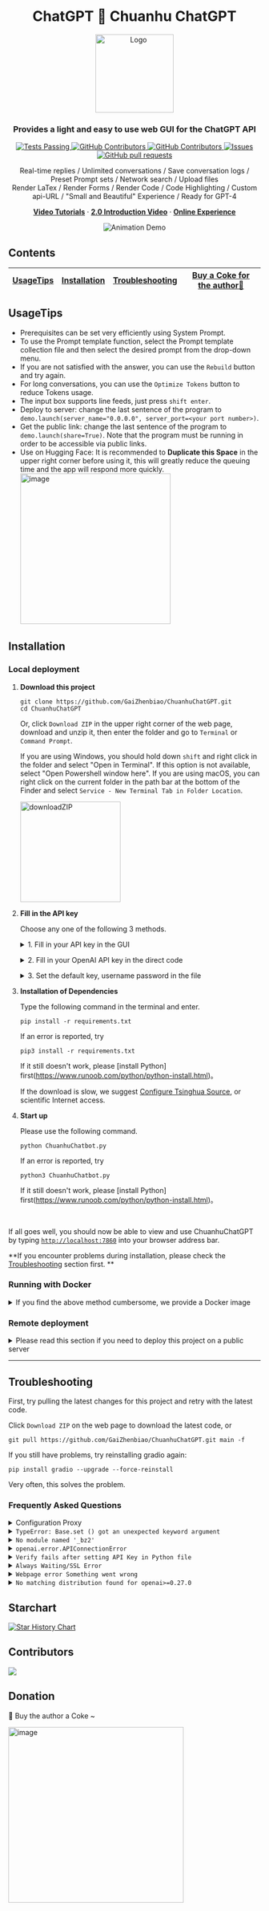 <h1 align="center">ChatGPT 🐯 Chuanhu ChatGPT</h1>
<div align="center">
  <a href="https://github.com/GaiZhenBiao/ChuanhuChatGPT">
    <img src="https://user-images.githubusercontent.com/70903329/226267132-e5295925-f53a-4e9d-a221-6099583da98d.png" alt="Logo" height="156">
  </a>

  <p align="center">
    <h3>Provides a light and easy to use web GUI for the ChatGPT API</h3>
    <p align="center">
      <a href="https://github.com/GaiZhenbiao/ChuanhuChatGPT/blob/main/LICENSE">
        <img alt="Tests Passing" src="https://img.shields.io/github/license/GaiZhenbiao/ChuanhuChatGPT" />
      </a>
      <a href="https://gradio.app/">
        <img alt="GitHub Contributors" src="https://img.shields.io/badge/Base-Gradio-fb7d1a?style=flat" />
      </a>
      <a href="https://github.com/GaiZhenBiao/ChuanhuChatGPT/graphs/contributors">
        <img alt="GitHub Contributors" src="https://img.shields.io/github/contributors/GaiZhenBiao/ChuanhuChatGPT" />
      </a>
      <a href="https://github.com/GaiZhenBiao/ChuanhuChatGPT/issues">
        <img alt="Issues" src="https://img.shields.io/github/issues/GaiZhenBiao/ChuanhuChatGPT?color=0088ff" />
      </a>
      <a href="https://github.com/GaiZhenBiao/ChuanhuChatGPT/pulls">
        <img alt="GitHub pull requests" src="https://img.shields.io/github/issues-pr/GaiZhenBiao/ChuanhuChatGPT?color=0088ff" />
      </a>
      <p>
      	Real-time replies / Unlimited conversations / Save conversation logs / Preset Prompt sets / Network search / Upload files
      	<br/>
      	Render LaTex / Render Forms / Render Code / Code Highlighting / Custom api-URL / "Small and Beautiful" Experience / Ready for GPT-4
      </p>
      <a href="https://www.bilibili.com/video/BV1mo4y1r7eE"><strong>Video Tutorials</strong></a>
        ·
      <a href="https://www.bilibili.com/video/BV1184y1w7aP"><strong>2.0 Introduction Video</strong></a>
	·
      <a href="https://huggingface.co/spaces/JohnSmith9982/ChuanhuChatGPT"><strong>Online Experience</strong></a>
    </p>
    <p align="center">
      <img alt="Animation Demo" src="https://user-images.githubusercontent.com/51039745/226255695-6b17ff1f-ea8d-464f-b69b-a7b6b68fffe8.gif" />
    </p>
  </p>
</div>

## Contents
|[UsageTips](#UsageTips)|[Installation](#Installation)|[Troubleshooting](#Troubleshooting)| [Buy a Coke for the author🥤](#Donation) |
|  ----  | ----  | ----  | --- |

## UsageTips

- Prerequisites can be set very efficiently using System Prompt.
- To use the Prompt template function, select the Prompt template collection file and then select the desired prompt from the drop-down menu.
- If you are not satisfied with the answer, you can use the `Rebuild` button and try again.
- For long conversations, you can use the `Optimize Tokens` button to reduce Tokens usage.
- The input box supports line feeds, just press `shift enter`.
- Deploy to server: change the last sentence of the program to `demo.launch(server_name="0.0.0.0", server_port=<your port number>)`.
- Get the public link: change the last sentence of the program to `demo.launch(share=True)`. Note that the program must be running in order to be accessible via public links.
- Use on Hugging Face: It is recommended to **Duplicate this Space** in the upper right corner before using it, this will greatly reduce the queuing time and the app will respond more quickly.
  <img width="300" alt="image" src="https://user-images.githubusercontent.com/51039745/223447310-e098a1f2-0dcf-48d6-bcc5-49472dd7ca0d.png">

## Installation

### Local deployment

1. **Download this project**

	```shell
	git clone https://github.com/GaiZhenbiao/ChuanhuChatGPT.git
	cd ChuanhuChatGPT
	```
	Or, click `Download ZIP` in the upper right corner of the web page, download and unzip it, then enter the folder and go to `Terminal` or `Command Prompt`.

	If you are using Windows, you should hold down `shift` and right click in the folder and select "Open in Terminal". If this option is not available, select "Open Powershell window here". If you are using macOS, you can right click on the current folder in the path bar at the bottom of the Finder and select `Service - New Terminal Tab in Folder Location`.

	<img width="200" alt="downloadZIP" src="https://user-images.githubusercontent.com/23137268/223696317-b89d2c71-c74d-4c6d-8060-a21406cfb8c8.png">

2. **Fill in the API key**

	Choose any one of the following 3 methods.

	<details><summary>1. Fill in your API key in the GUI</summary>

	Keys set this way will be cleared after the page is refreshed.

	<img width="760" alt="image" src="https://user-images.githubusercontent.com/51039745/222873756-3858bb82-30b9-49bc-9019-36e378ee624d.png"></details>
	<details><summary>2. Fill in your OpenAI API key in the direct code</summary>

	The key set in this way will become the default key. Here you can also choose whether to hide the key input box in the UI.

	<img width="525" alt="image" src="https://user-images.githubusercontent.com/51039745/223440375-d472de4b-aa7f-4eae-9170-6dc2ed9f5480.png"></details>

	<details><summary>3. Set the default key, username password in the file</summary>

	The key set in this way can be retained after pulling the project update.

	Create these two new files: `api_key.txt` and `auth.json` in the project folder.

	Fill in your API-Key in `api_key.txt`, be careful not to fill in any irrelevant content。

	Fill in your username and password in `auth.json`.

	```
	{
    "username": "Username",
    "password": "Password"
	}
	```

	</details>

3. **Installation of Dependencies**

	Type the following command in the terminal and enter.

	```shell
	pip install -r requirements.txt
	```

	If an error is reported, try

	```shell
	pip3 install -r requirements.txt
	```

	If it still doesn't work, please [install Python] first(https://www.runoob.com/python/python-install.html)。

	If the download is slow, we suggest [Configure Tsinghua Source](https://mirrors.tuna.tsinghua.edu.cn/help/pypi/), or scientific Internet access.

4. **Start up**

	Please use the following command.

	```shell
	python ChuanhuChatbot.py
	```

	If an error is reported, try

	```shell
	python3 ChuanhuChatbot.py
	```

	If it still doesn't work, please [install Python] first(https://www.runoob.com/python/python-install.html)。
<br />

If all goes well, you should now be able to view and use ChuanhuChatGPT by typing [`http://localhost:7860`](http://localhost:7860) into your browser address bar.

**If you encounter problems during installation, please check the [Troubleshooting](#Troubleshooting) section first. **

### Running with Docker

<details><summary>If you find the above method cumbersome, we provide a Docker image</summary>

#### Pull Image

```shell
docker pull tuchuanhuhuhu/chuanhuchatgpt:latest
```

#### Run

```shell
docker run -d --name chatgpt \
	-e my_api_key="Replace with API" \
	-e USERNAME="Replace with username" \
	-e PASSWORD="Replace with password" \
	-v ~/chatGPThistory:/app/history \
	-p 7860:7860 \
	tuchuanhuhuhu/chuanhuchatgpt:latest
```

Note: The `USERNAME` and `PASSWORD` lines can be omitted. If omitted, authentication will not be enabled.

#### View run status
```shell
docker logs chatgpt
```

#### You can also modify the script and build the image manually

```shell
docker build -t chuanhuchatgpt:latest .
```
</details>


### Remote deployment

<details><summary>Please read this section if you need to deploy this project on a public server</summary>

### Deploy to a public server

Change the last sentence to read

```
demo.queue().launch(server_name="0.0.0.0", server_port=7860, share=False) # 可自定义端口
```
### Protect page with account password

Change the last sentence to read

```
demo.queue().launch(server_name="0.0.0.0", server_port=7860,auth=("fill in username here", "fill in password here")) # You can set username and password
```

### Configuring Nginx Reverse Proxy

Note: Configuring a reverse proxy is not required. If you need to use a domain name, you need to configure an Nginx reverse proxy.

Also: Currently, after configuring authentication, Nginx must be configured with SSL, otherwise [Cookie mismatch issue](https://github.com/GaiZhenbiao/ChuanhuChatGPT/issues/89) will occur.

Adding a standalone profile.
```nginx
server {
	listen 80;
	server_name /domain/; # Please fill in the domain name you set
	access_log off;
	error_log off;
	location / {
		proxy_pass http://127.0.0.1:7860;   # Note the port number
		proxy_redirect off;
		proxy_set_header Host $host;
		proxy_set_header X-Real-IP $remote_addr;
		proxy_set_header X-Forwarded-For $proxy_add_x_forwarded_for;
		proxy_set_header Upgrade $http_upgrade;		# Websocket configuration
		proxy_set_header Connection $connection_upgrade;		#Websocket configuration
		proxy_max_temp_file_size 0;
		client_max_body_size 10m;
		client_body_buffer_size 128k;
		proxy_connect_timeout 90;
		proxy_send_timeout 90;
		proxy_read_timeout 90;
		proxy_buffer_size 4k;
		proxy_buffers 4 32k;
		proxy_busy_buffers_size 64k;
		proxy_temp_file_write_size 64k;
	}
}
```

Modify the `nginx.conf` configuration file (usually in `/etc/nginx/nginx.conf`) and add the following configuration to the http section.
(this step is to configure the websocket connection, if previously configured can be ignored)
```nginx
map $http_upgrade $connection_upgrade {
  default upgrade;
  ''      close;
  }
```

In order to configure both domain access and authentication, you need to configure the SSL certificate, you can refer to [this blog](https://www.gzblog.tech/2020/12/25/how-to-config-hexo/#%E9%85%8D%E7%BD%AEHTTPS) for one-click configuration


### Enabling HTTPS for ChuanhuChatGPT using Docker all the way

If your VPS port 80 and 443 are not occupied, then you can consider the following method, just bind your domain name to your VPS IP in advance. This method is provided by [@iskoldt-X](https://github.com/iskoldt-X).

First, run [nginx-proxy](https://github.com/nginx-proxy/nginx-proxy)

```
docker run --detach \
    --name nginx-proxy \
    --publish 80:80 \
    --publish 443:443 \
    --volume certs:/etc/nginx/certs \
    --volume vhost:/etc/nginx/vhost.d \
    --volume html:/usr/share/nginx/html \
    --volume /var/run/docker.sock:/tmp/docker.sock:ro \
    nginxproxy/nginx-proxy
```
Next, run [acme-companion](https://github.com/nginx-proxy/acme-companion), which is the container used to automatically request TLS certificates

```
docker run --detach \
    --name nginx-proxy-acme \
    --volumes-from nginx-proxy \
    --volume /var/run/docker.sock:/var/run/docker.sock:ro \
    --volume acme:/etc/acme.sh \
    --env "DEFAULT_EMAIL=your email (for TLS certificate request)" \
    nginxproxy/acme-companion
```

Finally, you can run ChuanhuChatGPT
```
docker run -d --name chatgpt \
	-e my_api_key="Your API" \
	-e USERNAME="Replace with username" \
	-e PASSWORD="Replace with password" \
	-v ~/chatGPThistory:/app/history \
	-e VIRTUAL_HOST=Your domain name \
	-e VIRTUAL_PORT=7860 \
	-e LETSENCRYPT_HOST=Your domain name \
	tuchuanhuhuhu/chuanhuchatgpt:latest
```
This will enable automatic application of TLS certificate and HTTPS for ChuanhuChatGPT.
</details>

---

## Troubleshooting

First, try pulling the latest changes for this project and retry with the latest code.

Click `Download ZIP` on the web page to download the latest code, or
```shell
git pull https://github.com/GaiZhenbiao/ChuanhuChatGPT.git main -f
```

If you still have problems, try reinstalling gradio again:

```
pip install gradio --upgrade --force-reinstall
```

Very often, this solves the problem.

### Frequently Asked Questions

<details><summary>Configuration Proxy</summary>

OpenAI does not allow the use of the API in unsupported regions, otherwise it may result in the account being winded up. Example proxy configurations are given below.

In the Clash configuration file, add.

```
rule-providers:
  private:
    type: http
    behavior: domain
    url: "https://cdn.jsdelivr.net/gh/Loyalsoldier/clash-rules@release/lancidr.txt"
    path: ./ruleset/ads.yaml
    interval: 86400

rules:
 - RULE-SET,private,DIRECT
 - DOMAIN-SUFFIX,openai.com,your proxy rules
```

If you use Surge, add to the configuration file.

```
[Rule]
DOMAIN-SET,https://cdn.jsdelivr.net/gh/Loyalsoldier/surge-rules@release/private.txt,DIRECT
DOMAIN-SUFFIX,openai.com,your proxy rules
```
Note that if you already have corresponding fields, please merge these rules into the existing fields, otherwise the proxy software will report an error.

</details>

<details><summary><code>TypeError: Base.set () got an unexpected keyword argument</code></summary>

This is because Chuanhu ChatGPT keeps pace with Gradio development, and your Gradio version is too old. Please upgrade the dependency on.

```
pip install -r requirements.txt --upgrade
```
</details>

<details><summary><code>No module named '_bz2'</code></summary>

> Deployed on CentOS7.6,Python3.11.0, last error is ModuleNotFoundError. no module named '_bz2'

Download the `bzip` compiler environment before installing python

```
sudo yum install bzip2-devel
```
</details>

<details><summary><code>openai.error.APIConnectionError</code></summary>

> If someone is also getting the `openai.error.APIConnectionError` prompted error, it may be due to the `urllib3` version. If the `urllib3` version is greater than `1.25.11`, this problem will occur.
>
> The solution is to uninstall `urllib3` and reinstall it to `1.25.11` and run it again

See: [#5](https://github.com/GaiZhenbiao/ChuanhuChatGPT/issues/5)

Uninstall `urllib3` in terminal or command prompt

```
pip uninstall urllib3
```

Then, install the required version by using the `pip install` command with the specified version number:.

```
pip install urllib3==1.25.11
```

Referenced from.
[Solve the problem where OpenAI API can't connect even after using a proxy](https://zhuanlan.zhihu.com/p/611080662)
</details>

<details><summary><code>Verify fails after setting API Key in Python file</code></summary>

> Authentication error after setting APIkey in ChuanhuChatbot.py, prompting "An unknown error occurred Orz"

See: [#26](https://github.com/GaiZhenbiao/ChuanhuChatGPT/issues/26)
</details>

<details><summary><code>Always Waiting/SSL Error</code></summary>

> SSLError [#49](https://github.com/GaiZhenbiao/ChuanhuChatGPT/issues/49) after updating script file
>
> After running, the input problem seems to be unresponsive and no error is reported [#25](https://github.com/GaiZhenbiao/ChuanhuChatGPT/issues/25)
>
> ```
> requests.exceptions.SSLError: HTTPSConnectionPool(host='api.openai.com', port=443): Max retries exceeded with url: /v1/chat/completions (Caused by SSLError(SSLEOFError(8, 'EOF occurred in violation of protocol (_ssl.c:1129)')))
> ```

Please refer to the Configuring Proxies section and add `openai.com` to the proxy rules of the proxy app you are using. Be careful not to add `127.0.0.1` to the proxy, otherwise you will get the next error.

</details>

<details><summary><code>Webpage error Something went wrong</code></summary>

> ```
> Something went wrong
> Expecting value: 1ine 1 column 1 (char o)
> ```

The reason for this error is that `127.0.0.1` is being proxied, so the web page cannot communicate with the backend. Please set the proxy software to add `127.0.0.1` to the direct connection (see the "Waiting/SSL Error" section above for details).
</details>

<details><summary><code>No matching distribution found for openai>=0.27.0</code></summary>

The dependency `openai` has been removed. Please try to download the latest version of the script.
</details>

## Starchart

[![Star History Chart](https://api.star-history.com/svg?repos=GaiZhenbiao/ChuanhuChatGPT&type=Date)](https://star-history.com/#GaiZhenbiao/ChuanhuChatGPT&Date)

## Contributors

<a href="https://github.com/GaiZhenbiao/ChuanhuChatGPT/graphs/contributors">
  <img src="https://contrib.rocks/image?repo=GaiZhenbiao/ChuanhuChatGPT" />
</a>

## Donation

🐯 Buy the author a Coke ~

<img width="350" alt="image" src="https://user-images.githubusercontent.com/51039745/223626874-f471e5f5-8a06-43d5-aa31-9d2575b6f631.JPG">
